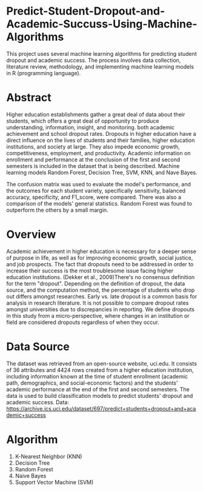 # Predict-Student-Dropout-and-Academic-Succuss-Using-Machine-Algorithms
This project uses several machine learning algorithms for predicting student dropout and academic success. The process involves data collection, literature review, methodology, and implementing machine learning models in R (programming language).

# Abstract
Higher education establishments gather a great deal of data about their students, which offers a great deal of opportunity to produce understanding, information, insight, and monitoring. both academic achievement and school dropout rates. Dropouts in higher education have a direct influence on the lives of students and their families, higher education institutions, and society at large. They also impede economic growth, competitiveness, employment, and productivity. Academic information on enrollment and performance at the conclusion of the first and second semesters is included in the dataset that is being described. Machine learning models Random Forest, Decision Tree, SVM, KNN, and Nave Bayes.

The confusion matrix was used to evaluate the model's performance, and the outcomes for each student variety, specifically sensitivity, balanced accuracy, specificity, and F1_score, were compared. There was also a comparison of the models' general statistics. Random Forest was found to outperform the others by a small margin.

# Overview

Academic achievement in higher education is necessary for a deeper sense of purpose in life, as well as for improving economic growth, social justice, and job prospects. The fact that dropouts need to be addressed in order to increase their success is the most troublesome issue facing higher education institutions. (Dekker et al., 2009)There's no consensus definition for the term "dropout". Depending on the definition of dropout, the data source, and the computation method, the percentage of students who drop out differs amongst researches. Early vs. late dropout is a common basis for analysis in research literature. It is not possible to compare dropout rates amongst universities due to discrepancies in reporting. We define dropouts in this study from a micro-perspective, where changes in an institution or field are considered dropouts regardless of when they occur.

# Data Source

The dataset was retrieved from an open-source website, uci.edu. It consists of 36 attributes and 4424 rows created from a higher education institution, including information known at the time of student enrollment (academic path, demographics, and social-economic factors) and the students' academic performance at the end of the first and second semesters. The data is used to build classification models to predict students' dropout and academic success.
Data: https://archive.ics.uci.edu/dataset/697/predict+students+dropout+and+academic+success

# Algorithm 
1. K-Nearest Neighbor (KNN)
2. Decision Tree 
3. Random Forest
4. Naive Bayes
5. Support Vector Machine (SVM)


